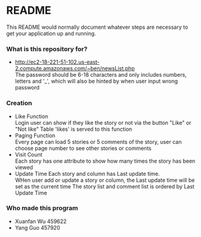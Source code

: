 # README #

This README would normally document whatever steps are necessary to get your application up and running.

### What is this repository for? ###

* http://ec2-18-221-51-102.us-east-2.compute.amazonaws.com/~ben/newsList.php  
The password should be 6-18 characters and only includes numbers, letters and '_', which will also be hinted by when user input wrong password

### Creation ###

* Like Function  
Login user can show if they like the story or not via the button "Like" or "Not like" 
Table 'likes' is served to this function
* Paging Function  
Every page can load 5 stories or 5 comments of the story, user can choose page number to see other stories or comments
* Visit Count  
Each story has one attribute to show how many times the story has been viewed
* Update Time 
Each story and column has Last update time.  
WHen user add or update a story or column, the Last update time will be set as the current time
The story list and comment list is ordered by Last Update Time 


### Who made this program ###

* Xuanfan Wu 459622
* Yang Guo   457920